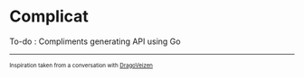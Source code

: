 # Complicat
To-do : Compliments generating API using Go

---

<sup><sub>Inspiration taken from a conversation with [DragoVeizen](https://github.com/DragoVeizen)</sub></sup>
